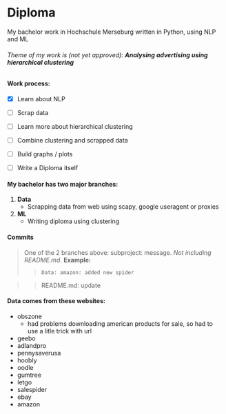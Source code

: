 # Diploma
My bachelor work in Hochschule Merseburg written in Python, using NLP and ML

###### Theme of my work is (not yet approved): ***Analysing advertising using hierarchical clustering***

#### Work process:
- [X] Learn about NLP
- [ ] Scrap data
- [ ] Learn more about hierarchical clustering
- [ ] Combine clustering and scrapped data
- [ ] Build graphs / plots
- [ ] Write a Diploma itself


#### My bachelor has two major branches: 
1. **Data**
    - Scrapping data from web using scapy, google useragent or proxies
2. **ML**
    - Writing diploma using clustering
    
#### Commits
>One of the 2 branches above: subproject: message. _Not including README.md_. __Example:__ 
>> `Data: amazon: added new spider`

>> README.md: update

#### Data comes from these websites:
- obszone
    - had problems downloading american products for sale, so had to use a litle trick with url
- geebo
- adlandpro
- pennysaverusa
- hoobly
- oodle
- gumtree
- letgo
- salespider
- ebay
- amazon
